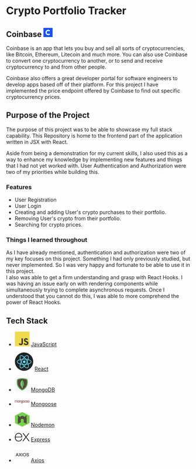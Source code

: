 # Crypto Portfolio Tracker

## Coinbase ![Coinbase Logo](src/images/readme/coinbase-logo.png) </br>

Coinbase is an app that lets you buy and sell all sorts of cryptocurrencies, like Bitcoin, Ethereum, Litecoin and much more. You can also use Coinbase to convert one cryptocurrency to another, or to send and receive cryptocurrency to and from other people.</br>

Coinbase also offers a great developer portal for software engineers to develop apps based off of their platform.
For this project I have implemented the price endpoint offered by Coinbase to find out specific cryptocurrency
prices. </br>

## Purpose of the Project </br>

The purpose of this project was to be able to showcase my full stack capability. This Repository is home to the frontend part of the application written in JSX with React. </br>

Aside from being a demonstration for my current skills, I also used this as a way to enhance my knowledge by implementing new features and things that I had not yet worked with. User Authentication and Authorization were two of my priorities while building this.

### Features

- User Registration
- User Login
- Creating and adding User's crypto purchases to their portfolio.
- Removing User's crypto from their portfolio.
- Searching for crypto prices.

### **Things I learned throughout**

As I have already mentioned, authentication and authorization were two of my key focuses on this project. Something I had only previously studied, but never implemented. So I was very happy and fortunate to be able to use it in this project.</br>
I also was able to get a firm understanding and grasp with React Hooks. I was having an issue early on with rendering components while simultaneously trying to complete asynchronous requests. Once I understood that you cannot do this, I was able to more comprehend the power of React Hooks.

## Tech Stack

- ![JavaScript logo](src/images/readme/JavaScript-logo.png) [JavaScript](https://www.javascript.com/)
  <br/>

- ![react logo](src/images/readme/react.png) [React](https://react.dev/)
  <br/>

- ![MongoDB logo](src/images/readme/mongodb-logo.jpg) [MongoDB](https://mongodb.com/)
  <br/>

- ![Mongoose logo](src/images/readme/mongoose-logo.jpg) [Mongoose](https://mongoosejs.com/)
  <br/>

- ![Nodemon logo](src/images/readme/nodemon.png) [Nodemon](https://nodemon.io/)
  <br/>

- ![Express logo](src/images/readme/express-log.png) [Express](https://expressjs.com/)
  <br/>

- ![Axios logo](src/images/readme/axios-logo.png) [Axios](https://www.npmjs.com/package/axios)
  <br/>